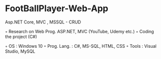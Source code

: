 # FootBallPlayer-Web-App
Asp.NET Core, MVC , MSSQL - CRUD

◦	Research on Web Prog. ASP.NET, MVC (YouTube, Udemy etc.)
◦	Coding the project (C#)

◦	OS : Windows 10
◦	Prog. Lang. : C#, MS-SQL, HTML, CSS
◦	Tools : Visual Studio, MySQL
